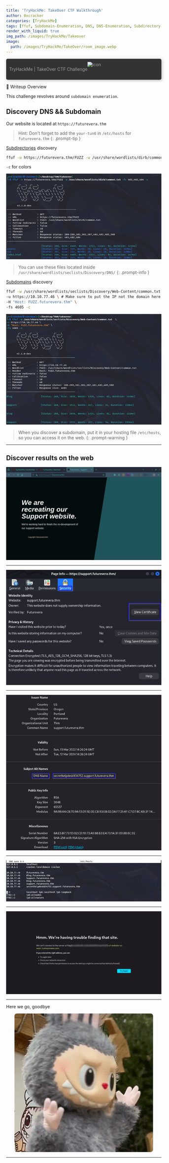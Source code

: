 ```yaml
---
title: 'TryHackMe: TakeOver CTF Walkthrough'
author: 0xcracker
categories: [TryHackMe]
tags: [ffuf, Subdomain-Enumeration, DNS, DNS-Enumeration, Subdirectory-Enumeration]
render_with_liquid: true
img_path: /images/TryHackMe/Takeover
image:
  path: /images/TryHackMe/TakeOver/room_image.webp
---
```


<a href="https://tryhackme.com/room/takeover" style="display: flex; align-items: center; background-color: #333; padding: 10px; border-radius: 5px; box-shadow: 2px 2px 10px rgba(0, 0, 0, 0.3); color: #a1a1a1ff; text-decoration: none;">TryHackMe | TakeOver CTF Challenge
  <img src="https://tryhackme.com/r/favicon.png" alt="icon" style="width: 48px; height: 48px; margin-right: 10px;">
  <span style="font-size: 16px;"></span>
</a>

🧰 Writeup Overview

This challenge revolves around `subdomain enumeration`.

## Discovery DNS && Subdomain

Our website is located at `https://futurevera.thm`

> Hint: Don't forget to add the `your-tun0` in `/etc/hosts` for `futurevera.thm`
{: .prompt-tip }

[Subdirectories](https://www.computerhope.com/jargon/s/subdirec.htm) discovery
```sh
ffuf -u https://futurevera.thm/FUZZ -w /usr/share/wordlists/dirb/common.txt -fc 403,402,404 -c
```

`-c` for colors

![](/images/TryHackMe/TakeOver/Subdirectory-discovery.png)

> You can use these files located inside `/usr/share/wordlists/seclists/Discovery/DNS/`
{: .prompt-info }

[Subdomains](https://en.wikipedia.org/wiki/Subdomain) discovery
```sh
ffuf -w /usr/share/wordlists/seclists/Discovery/Web-Content/common.txt  \
-u https://10.10.77.46 \ # Make sure to put the IP not the domain here in this case, So as not to cause problems
-H "Host: FUZZ.futurevera.thm" \
-fs 4605 -c
```

![](/images/TryHackMe/TakeOver/Subdomain-disvovery.png)

> When you discover a subdomain, put it in your hosting file `/etc/hosts`, so you can access it on the web.
{: .prompt-warning }

---

## Discover results on the web

![](/images/TryHackMe/TakeOver/1.png)

---

![](/images/TryHackMe/TakeOver/2.png)

---

![](/images/TryHackMe/TakeOver/3.png)

---

![](/images/TryHackMe/TakeOver/4.png)

---

![](/images/TryHackMe/TakeOver/5.png)

---

Here we go, goodbye

<div style="text-align: center;">
  <img src="/gifs/labubu.gif" alt="GIF" style="max-width:2400px; height:450px; border-radius:8px;">
</div>

---

<style>
.center img {
  display:block;
  margin-left:auto;
  margin-right:auto;
}
.wrap pre{
    white-space: pre-wrap;
}
</style>
